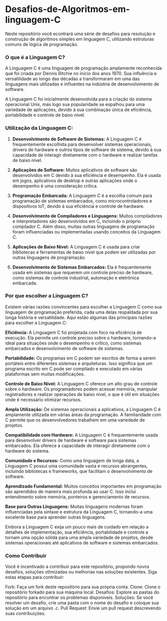 # Desafios-de-Algoritmos-em-linguagem-C

Neste repositório você econtrará uma série de desafios para resolução e construção de algoritmos simples em linguagem C, utilizando estruturas comuns de lógica de programação. 

<h3>O que é a Linguagem C?</h3>

A Linguagem C é uma linguagem de programação amplamente reconhecida que foi criada por Dennis Ritchie no início dos anos 1970. Sua influência e versatilidade ao longo das décadas a transformaram em uma das linguagens mais utilizadas e influentes na indústria de desenvolvimento de software.

A Linguagem C foi inicialmente desenvolvida para a criação do sistema operacional Unix, mas logo sua popularidade se espalhou para uma variedade de aplicações, devido à sua combinação única de eficiência, portabilidade e controle de baixo nível.

### Utilização da Linguagem C:

1. **Desenvolvimento de Software de Sistemas:** A Linguagem C é frequentemente escolhida para desenvolver sistemas operacionais, drivers de hardware e outros tipos de software de sistema, devido à sua capacidade de interagir diretamente com o hardware e realizar tarefas de baixo nível.

2. **Aplicações de Software:** Muitos aplicativos de software são desenvolvidos em C devido à sua eficiência e desempenho. Ela é usada em jogos, aplicativos de desktop e outras aplicações onde o desempenho é uma consideração crítica.

3. **Programação Embarcada:** A Linguagem C é a escolha comum para programação de sistemas embarcados, como microcontroladores e dispositivos IoT, devido à sua eficiência e controle de hardware.

4. **Desenvolvimento de Compiladores e Linguagens:** Muitos compiladores e interpretadores são desenvolvidos em C, incluindo o próprio compilador C. Além disso, muitas outras linguagens de programação foram influenciadas ou implementadas usando conceitos da Linguagem C.

5. **Aplicações de Baixo Nível:** A Linguagem C é usada para criar bibliotecas e ferramentas de baixo nível que podem ser utilizadas por outras linguagens de programação.

6. **Desenvolvimento de Sistemas Embarcados:** Ela é frequentemente usada em sistemas que requerem um controle preciso de hardware, como sistemas de controle industrial, automação e eletrônica embarcada.


<h3>Por que escolher a Linguagem C?</h3>

Existem várias razões convincentes para escolher a Linguagem C como sua linguagem de programação preferida, cada uma delas respaldada por sua longa história e versatilidade. Aqui estão algumas das principais razões para escolher a Linguagem C:

**Eficiência:** A Linguagem C foi projetada com foco na eficiência de execução. Ela permite um controle preciso sobre o hardware, tornando-a ideal para situações onde o desempenho é crítico, como sistemas embarcados e desenvolvimento de software de sistemas.

**Portabilidade:** Os programas em C podem ser escritos de forma a serem portáteis entre diferentes sistemas e arquiteturas. Isso significa que um programa escrito em C pode ser compilado e executado em várias plataformas sem muitas modificações.

**Controle de Baixo Nível:** A Linguagem C oferece um alto grau de controle sobre o hardware. Os programadores podem acessar memória, manipular registradores e realizar operações de baixo nível, o que é útil em situações onde é necessário otimizar recursos.

**Ampla Utilização:** De sistemas operacionais a aplicativos, a Linguagem C é amplamente utilizada em várias áreas da programação. A familiaridade com C permite que os desenvolvedores trabalhem em uma variedade de projetos.

**Compatibilidade com Hardware:** A Linguagem C é frequentemente usada para desenvolver drivers de hardware e software para sistemas embarcados. Ela oferece a capacidade de interagir diretamente com o hardware do sistema.

**Comunidade e Recursos:** Como uma linguagem de longa data, a Linguagem C possui uma comunidade vasta e recursos abrangentes, incluindo bibliotecas e frameworks, que facilitam o desenvolvimento de software.

**Aprendizado Fundamental:** Muitos conceitos importantes em programação são aprendidos de maneira mais profunda ao usar C. Isso inclui entendimento sobre memória, ponteiros e gerenciamento de recursos.

**Base para Outras Linguagens:** Muitas linguagens modernas foram influenciadas pela sintaxe e estrutura da Linguagem C, tornando-a uma excelente base para aprender outras linguagens.

Embora a Linguagem C exija um pouco mais de cuidado em relação a detalhes de implementação, sua eficiência, portabilidade e controle a tornam uma opção sólida para uma ampla variedade de projetos, desde sistemas operacionais até aplicativos de software e sistemas embarcados.

<h3>Como Contribuir</h3>
Você é incentivado a contribuir para este repositório, propondo novos desafios, soluções otimizadas ou melhorias nas soluções existentes. Siga estas etapas para contribuir:

Fork: Faça um fork deste repositório para sua própria conta.
Clone: Clone o repositório forkado para sua máquina local.
Desafios: Explore as pastas do repositório para encontrar os problemas disponíveis.
Soluções: Se você resolver um desafio, crie uma pasta com o nome do desafio e coloque sua solução em um arquivo .c.
Pull Request: Envie um pull request descrevendo suas contribuições.


